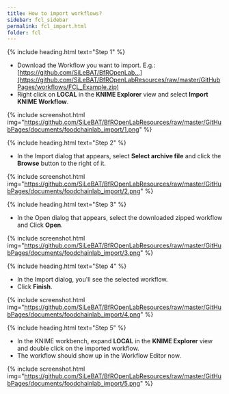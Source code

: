 ```yaml
---
title: How to import workflows?
sidebar: fcl_sidebar
permalink: fcl_import.html
folder: fcl
---
```


{% include heading.html text="Step 1" %}

 * Download the Workflow you want to import. E.g.: [https://github.com/SiLeBAT/BfROpenLab...](https://github.com/SiLeBAT/BfROpenLabResources/raw/master/GitHubPages/workflows/FCL_Example.zip)
 * Right click on **LOCAL** in the **KNIME Explorer** view and select **Import KNIME Workflow**.

{% include screenshot.html img="https://github.com/SiLeBAT/BfROpenLabResources/raw/master/GitHubPages/documents/foodchainlab_import/1.png" %}

{% include heading.html text="Step 2" %}

 * In the Import dialog that appears, select **Select archive file** and click the **Browse** button to the right of it.

{% include screenshot.html img="https://github.com/SiLeBAT/BfROpenLabResources/raw/master/GitHubPages/documents/foodchainlab_import/2.png" %}

{% include heading.html text="Step 3" %}

 * In the Open dialog that appears, select the downloaded zipped workflow and Click **Open**.

{% include screenshot.html img="https://github.com/SiLeBAT/BfROpenLabResources/raw/master/GitHubPages/documents/foodchainlab_import/3.png" %}

{% include heading.html text="Step 4" %}

 * In the Import dialog, you'll see the selected workflow.
 * Click **Finish**.

{% include screenshot.html img="https://github.com/SiLeBAT/BfROpenLabResources/raw/master/GitHubPages/documents/foodchainlab_import/4.png" %}

{% include heading.html text="Step 5" %}

 * In the KNIME workbench, expand **LOCAL** in the **KNIME Explorer** view and double click on the imported workflow.
 * The workflow should show up in the Workflow Editor now.

{% include screenshot.html img="https://github.com/SiLeBAT/BfROpenLabResources/raw/master/GitHubPages/documents/foodchainlab_import/5.png" %}
